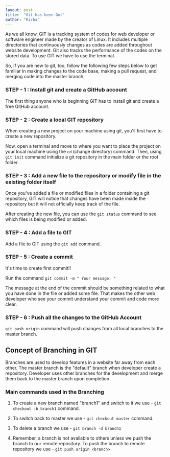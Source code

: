 ```yaml
---
layout: post
title:  "Git has been Got"
author: "Richa"
---
```


As we all know, GIT is a tracking system of codes for web developer or software engineer made by the creator of Linux. It includes multiple directories that continuously changes as codes are added throughout website development. Git also tracks the performance of the codes on the stored data. To use GIT we have to use the terminal.

So, if you are new to git, too, follow the following few steps below to get familiar in  making changes to the code base, making a pull request, and merging code into the master branch.


### STEP - 1 : Install git and create a GitHub account

The first thing anyone who is beginning GIT has to install git and create a free GitHub account.



### STEP - 2 : Create a local GIT repository

When creating a new project on your  machine using git, you'll first have to create a new repository. 

Now, open a terminal and move to where you want to place the project on your local machine using the `cd` (change directory) command. Then, using `git init` command  initialize a git repository in the main folder or the root folder.



### STEP - 3 : Add a new file to the repository or modify file in the existing folder itself

Once you've added a file or modified files in a folder containing a git repository, GIT will notice that changes have been made inside the repository but it will not officially keep track of the file.

After creating the new file, you can use the `git status` command to see which files is being modified or added.



### STEP - 4 : Add a file to GIT

Add a file to GIT using the `git add` command.



### STEP - 5 :  Create a commit 

It's time to create first commit!!

Run the command  `git commit -m " Your message. "`

The message at the end of the commit should be something related to what you have done in the file or added some file. That makes the other web developer who see your commit understand your commit and code more clear.



### STEP - 6 : Push all the changes to the GitHub Account

`git push origin` command will push changes from all local branches to the master branch.


## Concept of Branching in GIT 

Branches are used to develop features in a website far away from each other. The master branch is the "default" branch when developer create a repository. Developer uses other branches for the development and merge them back to the master branch upon completion.

### Main commands used in the Branching 

 1. To create a new branch named "branch1" and switch to it we use - `git checkout -b branch1`   command.

 2. To switch back to master we use - `git checkout master` command.

 3. To delete a branch we use - `git branch -d branch1`

 4. Remember, a branch is not available to others unless we push the branch to our remote 
    repository. To push the branch to remote repository we use - `git push origin <branch>`
 


